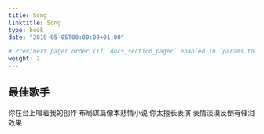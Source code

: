 ```yaml
---
title: Song
linktitle: Song
type: book
date: "2019-05-05T00:00:00+01:00"

# Prev/next pager order (if `docs_section_pager` enabled in `params.toml`)
weight: 2
---
```


## 最佳歌手

你在台上唱着我的创作
布局谋篇像本悲情小说
你太擅长表演
表情淡漠反倒有催泪效果
